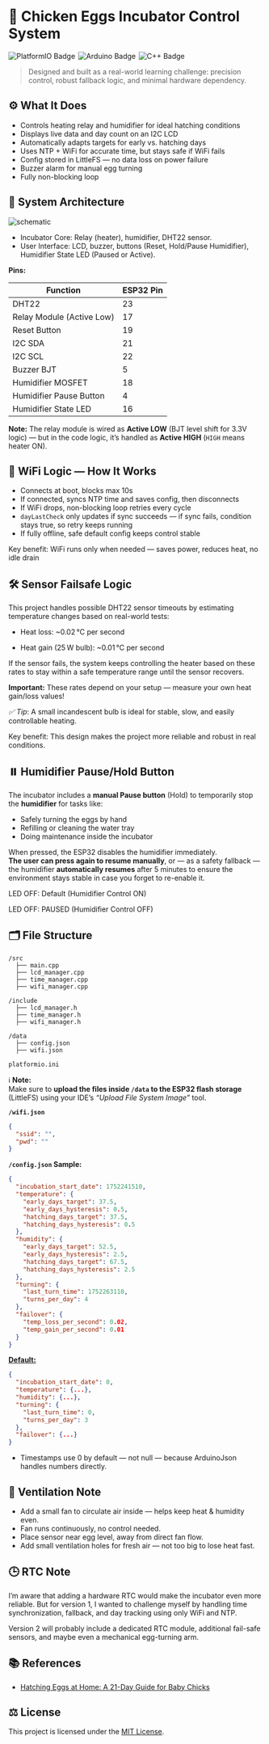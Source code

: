 # 🐣 Chicken Eggs Incubator Control System

<div style="display:flex; align-items:center; gap:6px;">
  <img src="https://img.shields.io/badge/PlatformIO-ESP32-FF6600?logo=platformio&logoColor=white" alt="PlatformIO Badge">
  <img src="https://img.shields.io/badge/Framework-Arduino-00979D?logo=arduino&logoColor=white" alt="Arduino Badge">
  <img src="https://img.shields.io/badge/Language-C++-00599C?logo=c%2B%2B&logoColor=white" alt="C++ Badge">
</div>

> Designed and built as a real-world learning challenge: precision control, robust fallback logic, and minimal hardware dependency.

## ⚙️ What It Does

- Controls heating relay and humidifier for ideal hatching conditions
- Displays live data and day count on an I2C LCD
- Automatically adapts targets for early vs. hatching days
- Uses NTP + WiFi for accurate time, but stays safe if WiFi fails
- Config stored in LittleFS — no data loss on power failure
- Buzzer alarm for manual egg turning
- Fully non-blocking loop

## 🔌 System Architecture

![schematic](./Schematic.png)

- Incubator Core: Relay (heater), humidifier, DHT22 sensor.
- User Interface: LCD, buzzer, buttons (Reset, Hold/Pause Humidifier), Humidifier State LED (Paused or Active).

**Pins:**

| Function                  | ESP32 Pin |
| ------------------------- | --------- |
| DHT22                     | 23        |
| Relay Module (Active Low) | 17        |
| Reset Button              | 19        |
| I2C SDA                   | 21        |
| I2C SCL                   | 22        |
| Buzzer BJT                | 5         |
| Humidifier MOSFET         | 18        |
| Humidifier Pause Button   | 4         |
| Humidifier State LED      | 16        |

**Note:** The relay module is wired as **Active LOW** (BJT level shift for 3.3V logic) — but in the code logic, it’s handled as **Active HIGH** (`HIGH` means heater ON).

## 📡 WiFi Logic — How It Works

- Connects at boot, blocks max 10s
- If connected, syncs NTP time and saves config, then disconnects
- If WiFi drops, non-blocking loop retries every cycle
- `dayLastCheck` only updates if sync succeeds — if sync fails, condition stays true, so retry keeps running
- If fully offline, safe default config keeps control stable

Key benefit: WiFi runs only when needed — saves power, reduces heat, no idle drain

## 🛠️ Sensor Failsafe Logic

This project handles possible DHT22 sensor timeouts by estimating temperature changes based on real-world tests:

- Heat loss: ~0.02 °C per second

- Heat gain (25 W bulb): ~0.01 °C per second

If the sensor fails, the system keeps controlling the heater based on these rates to stay within a safe temperature range until the sensor recovers.

**Important:** These rates depend on your setup — measure your own heat gain/loss values!

_✅ Tip_: A small incandescent bulb is ideal for stable, slow, and easily controllable heating.

Key benefit: This design makes the project more reliable and robust in real conditions.

## ⏸️ Humidifier Pause/Hold Button

The incubator includes a **manual Pause button** (Hold) to temporarily stop the **humidifier** for tasks like:

- Safely turning the eggs by hand
- Refilling or cleaning the water tray
- Doing maintenance inside the incubator

When pressed, the ESP32 disables the humidifier immediately.  
**The user can press again to resume manually**, or — as a safety fallback — the humidifier **automatically resumes** after 5 minutes to ensure the environment stays stable in case you forget to re-enable it.

LED OFF: Default (Humidifier Control ON)

LED OFF: PAUSED (Humidifier Control OFF)

## 🗂️ File Structure

```
/src
  ├── main.cpp
  ├── lcd_manager.cpp
  ├── time_manager.cpp
  ├── wifi_manager.cpp

/include
  ├── lcd_manager.h
  ├── time_manager.h
  ├── wifi_manager.h

/data
  ├── config.json
  ├── wifi.json

platformio.ini
```

ℹ️ **Note:**  
Make sure to **upload the files inside `/data` to the ESP32 flash storage** (LittleFS) using your IDE’s _“Upload File System Image”_ tool.

**`/wifi.json`**

```json
{
  "ssid": "",
  "pwd": ""
}
```

**`/config.json` Sample:**

```json
{
  "incubation_start_date": 1752241510,
  "temperature": {
    "early_days_target": 37.5,
    "early_days_hysteresis": 0.5,
    "hatching_days_target": 37.5,
    "hatching_days_hysteresis": 0.5
  },
  "humidity": {
    "early_days_target": 52.5,
    "early_days_hysteresis": 2.5,
    "hatching_days_target": 67.5,
    "hatching_days_hysteresis": 2.5
  },
  "turning": {
    "last_turn_time": 1752263110,
    "turns_per_day": 4
  },
  "failover": {
    "temp_loss_per_second": 0.02,
    "temp_gain_per_second": 0.01
  }
}
```

[**Default:**](./data/config.json)

```json
{
  "incubation_start_date": 0,
  "temperature": {...},
  "humidity": {...},
  "turning": {
    "last_turn_time": 0,
    "turns_per_day": 3
  },
  "failover": {...}
}
```

- Timestamps use 0 by default — not null — because ArduinoJson handles numbers directly.

## 💨 Ventilation Note

- Add a small fan to circulate air inside — helps keep heat & humidity even.
- Fan runs continuously, no control needed.
- Place sensor near egg level, away from direct fan flow.
- Add small ventilation holes for fresh air — not too big to lose heat fast.

## 🕒 RTC Note

I’m aware that adding a hardware RTC would make the incubator even more reliable. But for version 1, I wanted to challenge myself by handling time synchronization, fallback, and day tracking using only WiFi and NTP.

Version 2 will probably include a dedicated RTC module, additional fail-safe sensors, and maybe even a mechanical egg-turning arm.

## 📚 References

- [Hatching Eggs at Home: A 21-Day Guide for Baby Chicks](https://www.purinamills.com/chicken-feed/education/detail/hatching-eggs-at-home-a-21-day-guide-for-baby-chicks)

## ⚖️ License

This project is licensed under the [MIT License](./LICENSE).
